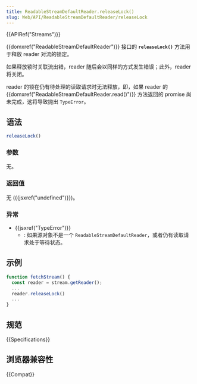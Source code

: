 ```yaml
---
title: ReadableStreamDefaultReader.releaseLock()
slug: Web/API/ReadableStreamDefaultReader/releaseLock
---
```


{{APIRef("Streams")}}

{{domxref("ReadableStreamDefaultReader")}} 接口的 **`releaseLock()`** 方法用于释放 reader 对流的锁定。

如果释放锁时关联流出错，reader 随后会以同样的方式发生错误；此外，reader 将关闭。

reader 的锁在仍有待处理的读取请求时无法释放，即，如果 reader 的 {{domxref("ReadableStreamDefaultReader.read()")}} 方法返回的 promise 尚未完成，这将导致抛出 `TypeError`。

## 语法

```js
releaseLock()
```

### 参数

无。

### 返回值

无 ({{jsxref("undefined")}})。

### 异常

- {{jsxref("TypeError")}}
  - : 如果源对象不是一个 `ReadableStreamDefaultReader`，或者仍有读取请求处于等待状态。

## 示例

```js
function fetchStream() {
  const reader = stream.getReader();
  ...
  reader.releaseLock()
  ...
}
```

## 规范

{{Specifications}}

## 浏览器兼容性

{{Compat}}
